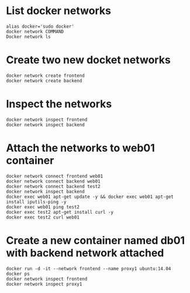 # List docker networks
    
    alias docker='sudo docker'
    docker network COMMAND
    Docker network ls

# Create two new docket networks

    docker network create frontend
    docker network create backend

# Inspect the networks

    docker network inspect frontend
    docker network inspect backend

# Attach the networks to web01 container

    docker network connect frontend web01
    docker network connect backend web01
    docker network connect backend test2
    docker network inspect backend
    docker exec web01 apt-get update -y && docker exec web01 apt-get install iputils-ping -y
    docker exec web01 ping test2
    docker exec test2 apt-get install curl -y
    docker exec test2 curl web01

# Create a new container named db01 with backend network attached

    docker run -d -it --network frontend --name proxy1 ubuntu:14.04
    docker ps
    docker network inspect frontend
    docker network inspect proxy1